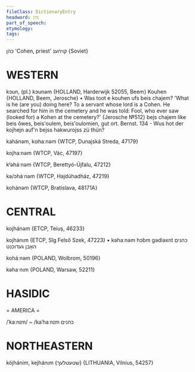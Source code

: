 ```yaml
---
fileClass: DictionaryEntry
headword: כּהן
part_of_speech: 
etymology: 
tags: 
---
```

כּהן
'Cohen, priest'
קויהענ
{Soviet}

WESTERN
========

kɔun, (pl.) kɔunəm {HOLLAND, Harderwijk 52055, Beem}
Kouhen {HOLLAND, Beem, Jerosche}
	•	Was toot e kouhen ufs beis chajem? 'What is he (are you) doing here? To a servant whose lord is a Cohen. He searched for him in the cemetery and he was told: Fool, who ever saw (looked for) a Kohen at the cemetery?' {Jerosche №512}
bejs chajem like beis ôwes, beis'oulem, beis'oulomien, gut ort.
Bernst. 134 - Wus hot der kojhejn auf'n bejss hakwurojss zü thün?

kahánəm, kαhaːnəm {WTCP, Dunajská Streda, 47179}

kojhaːnəm {WTCP, Vác, 47197}

kʲəháˑnəm {WTCP, Berettyó-Újfalu, 47212}

kə/ɔháˑnəm {WTCP, Hajdúhadház, 47219}

kohánəm {WTCP, Bratislava, 48171A} 

CENTRAL
========

kojhánəm {ETCP, Teiuș, 46233}

kojhánɩm {ETCP, Sîg Felső Szek, 47223}
	•	kəhaːnəm hɔbm gədiəxnt כּהנים האָבן געדוכנט

koháːnəm {POLAND, Wolbrom, 50196}

kəhaˑnɩm {POLAND, Warsaw, 52211}

HASIDIC
=======
= AMERICA = 

/ˈkaːnɪm/ ~ /kaˈhaːnɪm כּהנים

NORTHEASTERN
==============

köjhánim, kejhánɩm {שטעטלעך} {LITHUANIA, Vilnius, 54257}